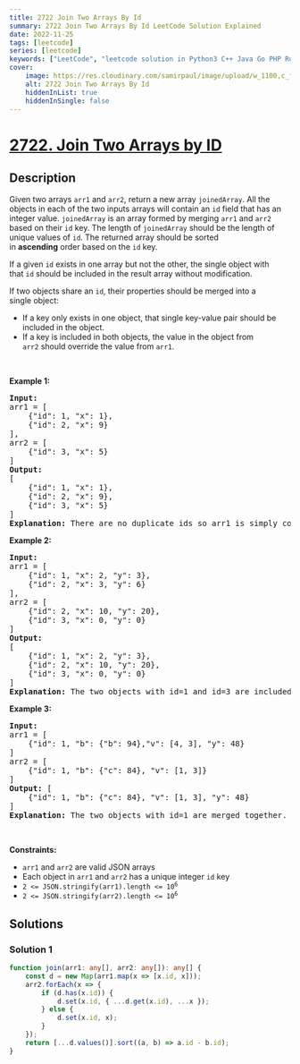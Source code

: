 ```yaml
---
title: 2722 Join Two Arrays By Id
summary: 2722 Join Two Arrays By Id LeetCode Solution Explained
date: 2022-11-25
tags: [leetcode]
series: [leetcode]
keywords: ["LeetCode", "leetcode solution in Python3 C++ Java Go PHP Ruby Swift TypeScript Rust C# JavaScript C", "2722 Join Two Arrays By Id LeetCode Solution Explained in all languages"]
cover:
    image: https://res.cloudinary.com/samirpaul/image/upload/w_1100,c_fit,co_rgb:FFFFFF,l_text:Arial_75_bold:2722 Join Two Arrays By Id - Solution Explained/problem-solving.webp
    alt: 2722 Join Two Arrays By Id
    hiddenInList: true
    hiddenInSingle: false
---
```



# [2722. Join Two Arrays by ID](https://leetcode.com/problems/join-two-arrays-by-id)


## Description

<p>Given two arrays <code>arr1</code> and <code>arr2</code>, return a new&nbsp;array <code>joinedArray</code>. All the objects in each&nbsp;of the two inputs arrays will contain an&nbsp;<code>id</code>&nbsp;field that has an integer value.&nbsp;<code>joinedArray</code>&nbsp;is an array formed by merging&nbsp;<code>arr1</code> and <code>arr2</code> based on&nbsp;their <code>id</code>&nbsp;key. The length of&nbsp;<code>joinedArray</code> should be the length of unique values of <code>id</code>. The returned array should be sorted in&nbsp;<strong>ascending</strong>&nbsp;order based on the <code>id</code>&nbsp;key.</p>

<p>If a given&nbsp;<code>id</code>&nbsp;exists in one array but not the other, the single object with that&nbsp;<code>id</code> should be included in the result array without modification.</p>

<p>If two objects share an <code>id</code>, their properties should be merged into a single&nbsp;object:</p>

<ul>
	<li>If a key only exists in one object, that single key-value pair should be included in the object.</li>
	<li>If a key is included in both objects, the value in the object from <code>arr2</code>&nbsp;should override the value from <code>arr1</code>.</li>
</ul>

<p>&nbsp;</p>
<p><strong class="example">Example 1:</strong></p>

<pre>
<strong>Input:</strong> 
arr1 = [
&nbsp;   {&quot;id&quot;: 1, &quot;x&quot;: 1},
&nbsp;   {&quot;id&quot;: 2, &quot;x&quot;: 9}
], 
arr2 = [
    {&quot;id&quot;: 3, &quot;x&quot;: 5}
]
<strong>Output:</strong> 
[
&nbsp;   {&quot;id&quot;: 1, &quot;x&quot;: 1},
&nbsp;   {&quot;id&quot;: 2, &quot;x&quot;: 9},
    {&quot;id&quot;: 3, &quot;x&quot;: 5}
]
<strong>Explanation:</strong> There are no duplicate ids so arr1 is simply concatenated with arr2.
</pre>

<p><strong class="example">Example 2:</strong></p>

<pre>
<strong>Input:</strong> 
arr1 = [
    {&quot;id&quot;: 1, &quot;x&quot;: 2, &quot;y&quot;: 3},
    {&quot;id&quot;: 2, &quot;x&quot;: 3, &quot;y&quot;: 6}
], 
arr2 = [
    {&quot;id&quot;: 2, &quot;x&quot;: 10, &quot;y&quot;: 20},
    {&quot;id&quot;: 3, &quot;x&quot;: 0, &quot;y&quot;: 0}
]
<strong>Output:</strong> 
[
    {&quot;id&quot;: 1, &quot;x&quot;: 2, &quot;y&quot;: 3},
    {&quot;id&quot;: 2, &quot;x&quot;: 10, &quot;y&quot;: 20},
&nbsp;   {&quot;id&quot;: 3, &quot;x&quot;: 0, &quot;y&quot;: 0}
]
<strong>Explanation:</strong> The two objects with id=1 and id=3 are included in the result array without modifiction. The two objects with id=2 are merged together. The keys from arr2 override the values in arr1.
</pre>

<p><strong class="example">Example 3:</strong></p>

<pre>
<strong>Input:</strong> 
arr1 = [
    {&quot;id&quot;: 1, &quot;b&quot;: {&quot;b&quot;: 94},&quot;v&quot;: [4, 3], &quot;y&quot;: 48}
]
arr2 = [
    {&quot;id&quot;: 1, &quot;b&quot;: {&quot;c&quot;: 84}, &quot;v&quot;: [1, 3]}
]
<strong>Output:</strong> [
    {&quot;id&quot;: 1, &quot;b&quot;: {&quot;c&quot;: 84}, &quot;v&quot;: [1, 3], &quot;y&quot;: 48}
]
<strong>Explanation:</strong> The two objects with id=1 are merged together. For the keys &quot;b&quot; and &quot;v&quot; the values from arr2 are used. Since the key &quot;y&quot; only exists in arr1, that value is taken form arr1.</pre>

<p>&nbsp;</p>
<p><strong>Constraints:</strong></p>

<ul>
	<li><code>arr1</code> and <code>arr2</code> are valid JSON arrays</li>
	<li>Each object in <code>arr1</code> and <code>arr2</code> has a unique&nbsp;integer <code>id</code> key</li>
	<li><code>2 &lt;= JSON.stringify(arr1).length &lt;= 10<sup>6</sup></code></li>
	<li><code>2 &lt;= JSON.stringify(arr2).length &lt;= 10<sup>6</sup></code></li>
</ul>

## Solutions

### Solution 1

<!-- tabs:start -->

```ts
function join(arr1: any[], arr2: any[]): any[] {
    const d = new Map(arr1.map(x => [x.id, x]));
    arr2.forEach(x => {
        if (d.has(x.id)) {
            d.set(x.id, { ...d.get(x.id), ...x });
        } else {
            d.set(x.id, x);
        }
    });
    return [...d.values()].sort((a, b) => a.id - b.id);
}
```

<!-- tabs:end -->

<!-- end -->
